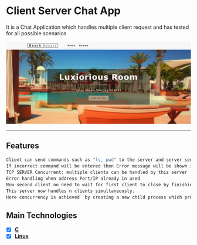 # Client Server Chat App

It is a Chat Application which handles multiple client request and has tested for all possible scenarios

<img src="img/aa.png">

---

## Features

```bash
Client can send commands such as "ls, pwd" to the server and server send its response to the client.
If incorrect command will be entered then Error message will be shown in the client console
TCP SERVER Concurrent: multiple clients can be handled by this server
Error handling when address Port/IP already in used
Now second client no need to wait for first client to close by finishing its task.
This server now handles n clients simultaneously.
Here concurrency is achieved  by creating a new child process which process e each new client while parent continues to accepting new connections.
```

## Main Technologies

- [x] **[C]()**
- [x] **[Linux]()**
